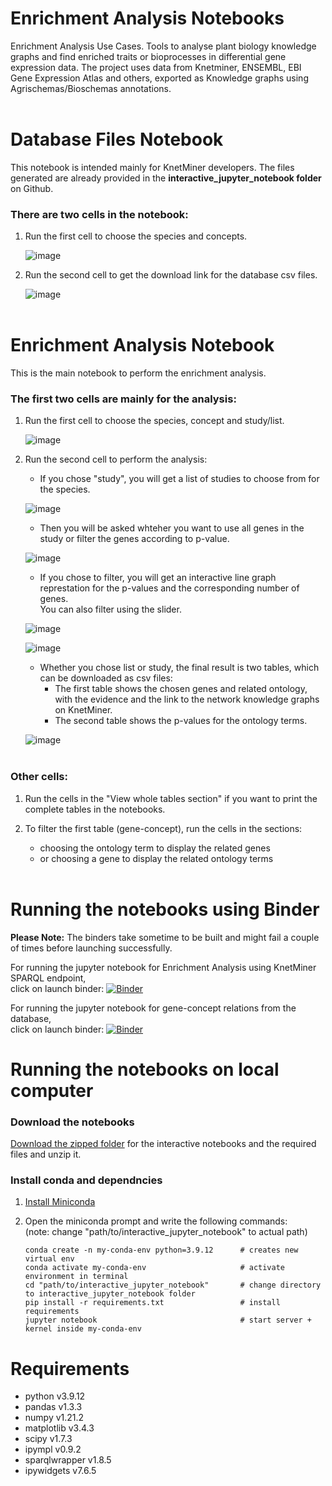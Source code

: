 # Enrichment Analysis Notebooks

Enrichment Analysis Use Cases. Tools to analyse plant biology knowledge graphs and find enriched traits or bioprocesses in differential gene expression data. The project uses data from Knetminer, ENSEMBL, EBI Gene Expression Atlas and others, exported as Knowledge graphs using Agrischemas/Bioschemas annotations.
<br>
<br>

# Database Files Notebook

This notebook is intended mainly for KnetMiner developers. The files generated are already provided in the **interactive_jupyter_notebook folder** on Github.

### There are two cells in the notebook:

1. Run the first cell to choose the species and concepts.

    ![image](https://github.com/Rothamsted/knetgraphs-gene-traits/blob/main/images_for_HTML/GeneConcept1.PNG?raw=true)

2. Run the second cell to get the download link for the database csv files.

    ![image](https://github.com/Rothamsted/knetgraphs-gene-traits/blob/main/images_for_HTML/GeneConcept2.PNG?raw=true)
    <br>
    <br>

# Enrichment Analysis Notebook

This is the main notebook to perform the enrichment analysis.

### The first two cells are mainly for the analysis:

1. Run the first cell to choose the species, concept and study/list.

    ![image](https://github.com/Rothamsted/knetgraphs-gene-traits/blob/main/images_for_HTML/EnrichmentAnalysis1.PNG?raw=true)

2. Run the second cell to perform the analysis:

    - If you chose "study", you will get a list of studies to choose from for the species.

    ![image](https://github.com/Rothamsted/knetgraphs-gene-traits/blob/main/images_for_HTML/EnrichmentAnalysis2.PNG?raw=true)

    - Then you will be asked whteher you want to use all genes in the study or filter the genes according to p-value.

    ![image](https://github.com/Rothamsted/knetgraphs-gene-traits/blob/main/images_for_HTML/EnrichmentAnalysis3.PNG?raw=true)

    - If you chose to filter, you will get an interactive line graph represtation for the p-values and the corresponding number of genes.<br>
    You can also filter using the slider.

    ![image](https://github.com/Rothamsted/knetgraphs-gene-traits/blob/main/images_for_HTML/EnrichmentAnalysis4.PNG?raw=true)

    ![image](https://github.com/Rothamsted/knetgraphs-gene-traits/blob/main/images_for_HTML/EnrichmentAnalysis5.PNG?raw=true)

    - Whether you chose list or study, the final result is two tables, which can be downloaded as csv files:<br>
        - The first table shows the chosen genes and related ontology, with the evidence and the link to the network knowledge graphs on KnetMiner.<br>
        - The second table shows the p-values for the ontology terms.

    ![image](https://github.com/Rothamsted/knetgraphs-gene-traits/blob/main/images_for_HTML/EnrichmentAnalysis6.PNG?raw=true)
    <br>
    <br>

### Other cells:

1. Run the cells in the "View whole tables section" if you want to print the complete tables in the notebooks.

2. To filter the first table (gene-concept), run the cells in the sections:
    - choosing the ontology term to display the related genes
    - or choosing a gene to display the related ontology terms
    <br>

# Running the notebooks using Binder

**Please Note:** The binders take sometime to be built and might fail a couple of times before launching successfully.

For running the jupyter notebook for Enrichment Analysis using KnetMiner SPARQL endpoint,<br>click on launch binder:
[![Binder](https://mybinder.org/badge_logo.svg)](https://mybinder.org/v2/gh/Rothamsted/knetgraphs-gene-traits/HEAD?labpath=interactive_jupyter_notebook%2FKnetMiner_SPARQL_EA.ipynb)

For running the jupyter notebook for gene-concept relations from the database,<br>click on launch binder:
[![Binder](https://mybinder.org/badge_logo.svg)](https://mybinder.org/v2/gh/Rothamsted/knetgraphs-gene-traits/HEAD?labpath=interactive_jupyter_notebook%2FGeneConcept_database_relations.ipynb)
<br>

# Running the notebooks on local computer

### Download the notebooks

[Download the zipped folder](https://github.com/Rothamsted/knetgraphs-gene-traits/raw/main/interactive_jupyter_notebook.zip) for the interactive notebooks and the required files and unzip it. 
<br>

### Install conda and dependncies

1. [Install Miniconda](https://docs.conda.io/en/latest/miniconda.html)

2. Open the miniconda prompt and write the following commands:<br>
    (note: change "path/to/interactive_jupyter_notebook" to actual path)

    ```
    conda create -n my-conda-env python=3.9.12      # creates new virtual env
    conda activate my-conda-env                     # activate environment in terminal
    cd "path/to/interactive_jupyter_notebook"       # change directory to interactive_jupyter_notebook folder
    pip install -r requirements.txt                 # install requirements
    jupyter notebook                                # start server + kernel inside my-conda-env
    ```


# Requirements
- python v3.9.12
- pandas v1.3.3 
- numpy v1.21.2
- matplotlib v3.4.3
- scipy v1.7.3
- ipympl v0.9.2
- sparqlwrapper v1.8.5
- ipywidgets v7.6.5
